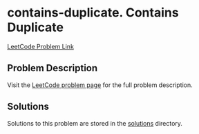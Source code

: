 # contains-duplicate. Contains Duplicate

[LeetCode Problem Link](https://leetcode.com/problems/contains_duplicate/)

## Problem Description

Visit the [LeetCode problem page](https://leetcode.com/problems/contains_duplicate/) for the full problem description.

## Solutions

Solutions to this problem are stored in the [solutions](./solutions) directory.
